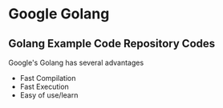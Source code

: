 # Google Golang

## Golang Example Code Repository Codes

Google's Golang has several advantages
- Fast Compilation
- Fast Execution
- Easy of use/learn
